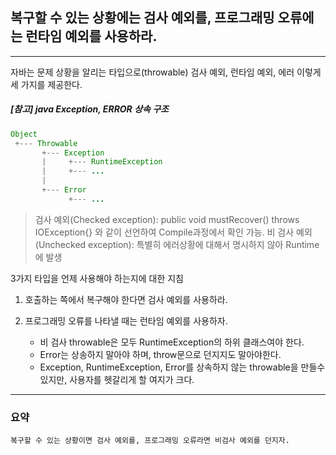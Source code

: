 
## 복구할 수 있는 상황에는 검사 예외를, 프로그래밍 오류에는 런타임 예외를 사용하라.

---

자바는 문제 상황을 알리는 타입으로(throwable) 검사 예외, 런타임 예외, 에러 이렇게
세 가지를 제공한다.

##### [참고] java Exception, ERROR 상속 구조
```java
Object
 +--- Throwable
       +--- Exception
       |     +--- RuntimeException
       |     +--- ...
       |
       +--- Error
             +--- ...

```
> 검사 예외(Checked exception): public void mustRecover() throws IOException{} 와 같이 선언하여 Compile과정에서 확인 가능.
> 비 검사 예외(Unchecked exception): 특별히 에러상황에 대해서 명시하지 않아 Runtime에 발생

3가지 타입을 언제 사용해야 하는지에 대한 지침

1. 호출하는 쪽에서 복구해야 한다면 검사 예외를 사용하라.

2. 프로그래밍 오류를 나타낼 때는 런타임 예외를 사용하자.
    - 비 검사 throwable은 모두 RuntimeException의 하위 클래스여야 한다.
    - Error는 상송하지 말아야 하며, throw문으로 던지지도 말아야한다.
    - Exception, RuntimeException, Error를 상속하지 않는 throwable을 만들수 있지만, 사용자를 헷갈리게 할 여지가 크다.

---

### 요약

`
복구할 수 있는 상황이면 검사 예외를, 프로그래밍 오류라면 비검사 예외를 던지자.
`